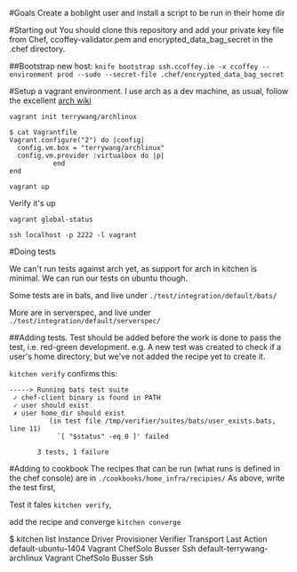 #Goals
Create a boblight user and install a script to be run in their home dir

#Starting out
You should clone this repository and add your private key file from Chef, ccoffey-validator.pem and encrypted_data_bag_secret in the .chef directory.

##Bootstrap new host:
`knife bootstrap ssh.ccoffey.ie -x ccoffey --environment prod --sudo --secret-file .chef/encrypted_data_bag_secret`

#Setup a vagrant environment.
I use arch as a dev machine, as usual, follow the excellent [arch wiki](https://wiki.archlinux.org/index.php/Vagrant)

`vagrant init terrywang/archlinux`
```
$ cat Vagrantfile
Vagrant.configure("2") do |config|
  config.vm.box = "terrywang/archlinux"
  config.vm.provider :virtualbox do |p|
           end
end
```
`vagrant up`

Verify it's up

`vagrant global-status`

`ssh localhost -p 2222 -l vagrant`

#Doing tests

We can't run tests against arch yet, as support for arch in kitchen is minimal.
We can run our tests on ubuntu though.

Some tests are in bats, and live under `./test/integration/default/bats/`

More are in serverspec, and live under `./test/integration/default/serverspec/`

##Adding tests.
Test should be added before the work is done to pass the test, i.e. red-green development.
e.g.
A new test was created to check if a user's home directory, but we've not added the recipe yet to create it.

`kitchen verify` confirms this:

```
-----> Running bats test suite
 ✓ chef-client binary is found in PATH
 ✓ user should exist
 ✗ user home_dir should exist
          (in test file /tmp/verifier/suites/bats/user_exists.bats, line 11)
            `[ "$status" -eq 0 ]' failed
       
       3 tests, 1 failure
```

#Adding to cookbook
The recipes that can be run (what runs is defined in the chef console) are in `./cookbooks/home_infra/recipies/`
As above, write the test first, 

Test it fales `kitchen verify`, 

add the recipe and converge `kitchen converge`

$ kitchen list
Instance                     Driver   Provisioner  Verifier  Transport  Last Action
default-ubuntu-1404	     Vagrant  ChefSolo     Busser    Ssh        <Not Created>
default-terrywang-archlinux  Vagrant  ChefSolo     Busser    Ssh        <Not Created>
```
